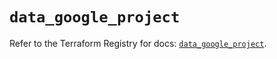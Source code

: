 # `data_google_project`

Refer to the Terraform Registry for docs: [`data_google_project`](https://registry.terraform.io/providers/hashicorp/google-beta/5.21.0/docs/data-sources/google_project).
